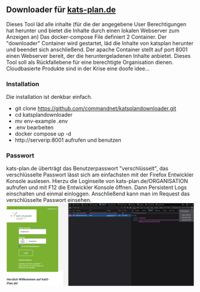 ## Downloader für [kats-plan.de](https://www.kats-plan.de/)
Dieses Tool läd alle inhalte (für die der angegebene User Berechtigungen hat herunter und bietet die Inhalte durch einen lokalen Webserver zum Anzeigen an)
Das docker-compose File definiert 2 Container. Der "downloader" Container wird gestartet, läd die Inhalte von katsplan herunter und beendet sich anschließend.
Der apache Container stellt auf port 8001 einen Webserver bereit, der die heruntergeladenen Inhalte anbietet.
Dieses Tool soll als Rückfallebene für eine berechtigte Organisation dienen. Cloudbasierte Produkte sind in der Krise eine doofe idee...

### Installation
Die installation ist denkbar einfach.
- git clone https://github.com/commandnet/katsplandownloader.git
- cd katsplandownloader
- mv env-example .env
- .env bearbeiten
- docker compose up -d
- http://serverip:8001 aufrufen und benutzen

### Passwort
kats-plan.de überträgt das Benutzerpasswort "verschlüsselt", das verschlüsselte Passwort lässt sich am einfachsten mit der Firefox Entwickler Konsole auslesen.
Hierzu die Loginseite von kats-plan.de/ORGANISATION aufrufen und mit F12 die Entwickler Konsole öffnen. Dann Persistent Logs einschalten und einmal einloggen.
Anschließend kann man im Request das verschlüsselte Passwort einsehen.
![image](docs/firefox.png)

